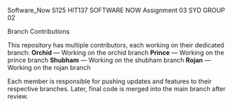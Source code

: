 
Software_Now
S125 HIT137 SOFTWARE NOW Assignment 03 SYD GROUP 02

Branch Contributions

This repository has multiple contributors, each working on their dedicated branch:
**Orchid** — Working on the orchid branch
**Prince** — Working on the prince branch
**Shubham** — Working on the shubham branch
**Rojan** — Working on the rojan branch

Each member is responsible for pushing updates and features to their respective branches. Later, final code is merged into the main branch after review.

